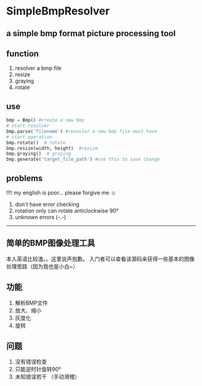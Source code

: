 # SimpleBmpResolver
## a simple bmp format picture processing tool
## function
1. resolver a bmp file
2. resize
3. graying
4. rotate
## use
```python
bmp = Bmp() #create a new bmp
# start resolver
bmp.parse('filename') #resovler a new bmp file must have
# start operation
bmp.rotate()  # rotate
bmp.resize(width, height)  #resize
bmp.graying()  # graying
bmp.generate('target_file_path') #use this to save change
```
## problems
!!!! my english is poor... please forgive me ☺
1. don't have error checking
2. rotation only can rotate anticlockwise 90°
3. unknown errors (-.-)
***
## 简单的BMP图像处理工具
本人英语比较渣。。这里说声抱歉。
入门者可以查看该源码来获得一些基本的图像处理思路（因为我也是小白~）
## 功能
1. 解析BMP文件
2. 放大、缩小
3. 灰度化
4. 旋转
## 问题
1. 没有错误检查
2. 只能逆时针旋转90°
3. 未知错误若干 （手动滑稽）
